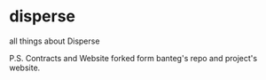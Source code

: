 # disperse
all things about Disperse

P.S. Contracts and Website forked form banteg's repo and project's website.
